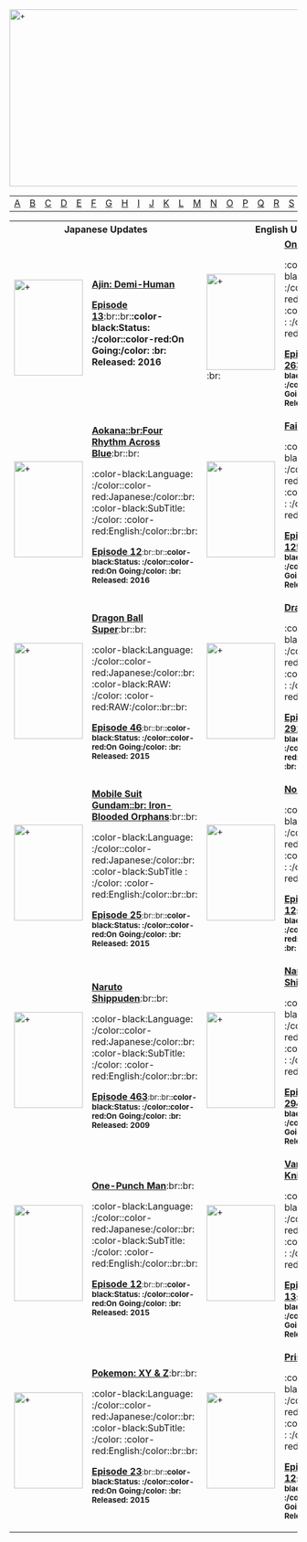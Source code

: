 <img src="http://www.cartoonsarea.xyz/site_assets/images/logo.png" alt="+" width="1240px" height="310px"/>

<div class="body"><div class="atozalign"><center><table width="600">
  
  <tr>
    <td width="100" class="atoz" align='center'><a href="http://cartoonsarea.com/site_a.xhtml" rel="bookmark" title="Cartoonsarea.Com">A</a></td>
    <td width="100" class="atoz" align='center'><a href="http://cartoonsarea.com/site_b.xhtml" rel="bookmark" title="Cartoonsarea.Com">B</a></td>
    <td width="100" class="atoz" align='center'><a href="http://cartoonsarea.com/site_c.xhtml" rel="bookmark" title="Cartoonsarea.Com">C</a></td>
    <td width="100" class="atoz" align='center'><a href="http://cartoonsarea.com/site_d.xhtml" rel="bookmark" title="Cartoonsarea.Com">D</a></td>
    <td width="100" class="atoz" align='center'><a href="http://cartoonsarea.com/site_e.xhtml" rel="bookmark" title="Cartoonsarea.Com">E</a></td>
    <td width="100" class="atoz" align='center'><a href="http://cartoonsarea.com/site_f.xhtml" rel="bookmark" title="Cartoonsarea.Com">F</a></td>
    <td width="100" class="atoz" align='center'><a href="http://cartoonsarea.com/site_g.xhtml" rel="bookmark" title="Cartoonsarea.Com">G</a></td>
    <td width="100" class="atoz" align='center'><a href="http://cartoonsarea.com/site_h.xhtml" rel="bookmark" title="Cartoonsarea.Com">H</a></td>
    <td width="100" class="atoz" align='center'><a href="http://cartoonsarea.com/site_i.xhtml" rel="bookmark" title="Cartoonsarea.Com">I</a></td>
    <td width="100" class="atoz" align='center'><a href="http://cartoonsarea.com/site_j.xhtml" rel="bookmark" title="Cartoonsarea.Com">J</a></td>
    <td width="100" class="atoz" align='center'><a href="http://cartoonsarea.com/site_k.xhtml" rel="bookmark" title="Cartoonsarea.Com">K</a></td>
    <td width="100" class="atoz" align='center'><a href="http://cartoonsarea.com/site_l.xhtml" rel="bookmark" title="Cartoonsarea.Com">L</a></td>
    <td width="100" class="atoz" align='center'><a href="http://cartoonsarea.com/site_m.xhtml" rel="bookmark" title="Cartoonsarea.Com">M</a></td>
    <td width="100" class="atoz" align='center'><a href="http://cartoonsarea.com/site_n.xhtml" rel="bookmark" title="Cartoonsarea.Com">N</a></td>
    <td width="100" class="atoz" align='center'><a href="http://cartoonsarea.com/site_o.xhtml" rel="bookmark" title="Cartoonsarea.Com">O</a></td>
    <td width="100" class="atoz" align='center'><a href="http://cartoonsarea.com/site_p.xhtml" rel="bookmark" title="Cartoonsarea.Com">P</a></td>
    <td width="100" class="atoz" align='center'><a href="http://cartoonsarea.com/site_q.xhtml" rel="bookmark" title="Cartoonsarea.Com">Q</a></td>
    <td width="100" class="atoz" align='center'><a href="http://cartoonsarea.com/site_r.xhtml" rel="bookmark" title="Cartoonsarea.Com">R</a></td>
    <td width="100" class="atoz" align='center'><a href="http://cartoonsarea.com/site_s.xhtml" rel="bookmark" title="Cartoonsarea.Com">S</a></td>
    <td width="100" class="atoz" align='center'><a href="http://cartoonsarea.com/site_t.xhtml" rel="bookmark" title="Cartoonsarea.Com">T</a></td>
    <td width="100" class="atoz" align='center'><a href="http://cartoonsarea.com/site_u.xhtml" rel="bookmark" title="Cartoonsarea.Com">U</a></td>
    <td width="100" class="atoz" align='center'><a href="http://cartoonsarea.com/site_v.xhtml" rel="bookmark" title="Cartoonsarea.Com">V</a></td>
    <td width="100" class="atoz" align='center'><a href="http://cartoonsarea.com/site_w.xhtml" rel="bookmark" title="Cartoonsarea.Com">W</a></td>
    <td width="100" class="atoz" align='center'><a href="http://cartoonsarea.com/site_x.xhtml" rel="bookmark" title="Cartoonsarea.Com">X</a></td>
    <td width="100" class="atoz" align='center'><a href="http://cartoonsarea.com/site_y.xhtml" rel="bookmark" title="Cartoonsarea.Com">Y</a></td>
    <td width="100" class="atoz" align='center'><a href="http://cartoonsarea.com/site_z.xhtml" rel="bookmark" title="Cartoonsarea.Com">Z</a></td>
    </tr>
</table></center></div>


</style>



<div class="body"><div class="atozalign"><center><table width="950">
  <tr>
    <th colspan="2"><div class="lowerheader"><b><center>Japanese Updates</center></b></div></th>
    <th colspan="2"><div class="lowerheader"><b><center>English Updates</center></b></div></th>		
    
  </tr>
 

<tr class="Cartoontd" class="Cartoon">
<td width="16%">
<a href="https://www.cartoonsarea.xyz/Japanese-Dubbed-Videos/A-Subbed-Series/Ajin-Demi-Human-Subbed-Videos/" rel="bookmark" title="Ajin: Demi-Human">
<img src="https://www.cartoonsarea.xyz/USER-DATA/Images/Japanese/A/Ajin%20Demi%20Human.jpg" alt="+" width="120px" height="168px"/></a><td class="none">  <b>
<a href="http://cartoonsarea.com/site_ajin.xhtml" rel="bookmark" title="Ajin: Demi-Human">Ajin: Demi-Human</a></b>

<b><a href="http://www.mp4upload.com/lbpor71xxd2j" rel="bookmark" title="Ajin: Demi-Human">Episode 13</a></b>:br::br:<b>:color-black:Status: :/color::color-red:On Going:/color: :br: Released: 2016</b></td></td>

  


<td width="16%"><a href="http://cartoonsarea.com/site_onepiece.xhtml" rel="bookmark" title="One Piece">
<img src="/img/700800/700800320_34ca8ecfb0.jpg" alt="+" width="120px" height="168px"/></a>:br:<td class="none">  <b>
<a href="http://cartoonsarea.com/site_onepiece.xhtml" rel="bookmark" title="One Piece">One Piece                                </a></b>:br::br:

:color-black:Language: :/color::color-red:English:/color::br:
:color-black:Season : :/color: :color-red:08:/color::br::br:


<b><a href="http://cartoonsarea.com/video/view/38405237" rel="bookmark" title="One Piece">Episode 263</a></b><small>:br::br:<b>:color-black:Status: :/color::color-red:On Going:/color: :br: Released: 2004</b></small></td></td></tr>





<tr class="Cartoontd" class="Cartoon"> <td width="16%"> 
<a href="http://cartoonsarea.com/site_aokana-four-rhythm-across-the-blue.xhtml" rel="bookmark" title="Aokana Four Rhythm Across the Blue">
<img src="/img/701044/701044060_67702a6600.jpg" alt="+" width="120px" height="168px"/></a> <td class="none"><b><a href="http://cartoonsarea.com/site_aokana-four-rhythm-across-the-blue.xhtml" rel="bookmark" title="Aokana: Four Rhythm Across the Blue">Aokana::br:Four Rhythm Across Blue</a></b>:br::br:


:color-black:Language: :/color::color-red:Japanese:/color::br:
:color-black:SubTitle: :/color: :color-red:English:/color::br::br:

<b><a href="http://www.mp4upload.com/kyv5eoez1qz9" rel="bookmark" title="Aokana: Four Rhythm Across the Blue">Episode 12</a></b><small>:br::br:<b>:color-black:Status: :/color::color-red:On Going:/color: :br: Released: 2016</b></small></td></td>


<td width="16%"> 
<a href="http://cartoonsarea.com/site_fairytail.xhtml" rel="bookmark" title="Fairy Tail"><img src="/img/700715/700715446_078e881465.jpg" alt="+" width="120px" height="168px"/></a> <td class="none"><b><a href="http://cartoonsarea.com/site_fairytail.xhtml" rel="bookmark" title="Fairy Tail">Fairy Tail</a></b>:br::br:


:color-black:Language: :/color::color-red:English:/color::br:
:color-black:Season : :/color: :color-red:04:/color::br::br:

<b><a href="http://cartoonsarea.com/video/view/40142048" rel="bookmark" title="Fairy Tail">Episode 125</a></b><small>:br::br:<b>:color-black:Status: :/color::color-red:On Going:/color: :br: Released: 2009</b></small></td></td></tr>





<tr class="Cartoontd" class="Cartoon"> <td width="16%"> 
<a href="http://cartoonsarea.com/site_dragonballsuper.xhtml" rel="bookmark" title="Dragon Ball Super"><img src="/img/701049/701049319_60be6d0722.jpg" alt="+" width="120px" height="168px"/></a> <td class="none"><b><a href="http://cartoonsarea.com/site_dragonballsuper.xhtml" rel="bookmark" title="Dragon Ball Super">Dragon Ball Super</a></b>:br::br:

:color-black:Language: :/color::color-red:Japanese:/color::br:
:color-black:RAW: :/color: :color-red:RAW:/color::br::br:


<b><a href="http://www.mp4upload.com/ld3h6dayfmf2" rel="bookmark" title="Dragon Ball Super">Episode 46</a></b><small>:br::br:<b>:color-black:Status: :/color::color-red:On Going:/color: :br: Released: 2015</b></small></td></td>


<td width="16%">
<a href="http://cartoonsarea.com/site_dragonballz.xhtml" rel="bookmark" title="Dragon Ball Z"><img src="/img/700999/700999671_60b7fb6d00.jpg" alt="+" width="120px" height="168px"/></a><td class="none"><b><a href="http://cartoonsarea.com/site_dragonballz.xhtml" rel="bookmark" title="Dragon Ball Z">Dragon Ball Z</a></b>:br::br:

:color-black:Language: :/color::color-red:English:/color::br:
:color-black:Season : :/color: :color-red:9:/color::br::br:

<b><a href="http://cartoonsarea.com/video/view/40090142" rel="bookmark" title="Dragon Ball Z">Episode 291</a></b><small>:br::br:<b>:color-black:Status: :/color::color-red:Completed:/color: :br: Released: 1996</b></small></td></td></tr>


<tr class="Cartoontd" class="Cartoon"> <td width="16%"> 
<a href="http://cartoonsarea.com/site_mobile-suit-gundam-iron-blooded-orphans.xhtml" rel="bookmark" title="Mobile Suit Gundam: Iron-Blooded Orphans"><img src="/img/701060/701060361_ce65964f75.png" alt="+" width="120px" height="168px"/></a><td class="none"> <b><a href="http://cartoonsarea.com/site_mobile-suit-gundam-iron-blooded-orphans.xhtml" rel="bookmark" title="Mobile Suit Gundam: Iron-Blooded Orphans">Mobile Suit Gundam::br: Iron-Blooded Orphans</a></b>:br::br:

:color-black:Language: :/color::color-red:Japanese:/color::br:
:color-black:SubTitle : :/color: :color-red:English:/color::br::br:


<b><a href="http://www.mp4upload.com/isw4swqmndfk" rel="bookmark" title="Mobile Suit Gundam: Iron-Blooded Orphans">Episode 25</a></b><small>:br::br:<b>:color-black:Status: :/color::color-red:On Going:/color: :br: Released: 2015</b></small></td></td>


<td width="16%"> 
<a href="http://cartoonsarea.com/site_noragami.xhtml" rel="bookmark" title="Noragami"><img src="/img/701063/701063168_e5cf21952e.jpg" alt="+" width="120px" height="168px"/></a><td class="none"><b><a href="http://cartoonsarea.com/site_noragami.xhtml" rel="bookmark" title="Noragami">Noragami</a></b>:br::br:

:color-black:Language: :/color::color-red:English:/color::br:
:color-black:Season : :/color: :color-red:01:/color::br::br:

<b><a href="http://cartoonsarea.com/video/view/41217734" rel="bookmark" title="Noragami">Episode 12</a></b><small>:br::br:<b>:color-black:Status: :/color::color-red:Completed:/color: :br: Released: 2014</b></small></td></td></tr>




<tr class="Cartoontd" class="Cartoon"> <td width="16%"> 
<a href="http://cartoonsarea.com/site_narutoshippudensub.xhtml" rel="bookmark" title="Naruto Shippuden"><img src="/img/701060/701060231_df628a073d.png" alt="+" width="120px" height="168px"/></a><td class="none"><b><a href="http://cartoonsarea.com/site_narutoshippudensub.xhtml" rel="bookmark" title="Naruto Shippuden">Naruto Shippuden</a></b>:br::br:

:color-black:Language: :/color::color-red:Japanese:/color::br:
:color-black:SubTitle: :/color: :color-red:English:/color::br::br:


<b><a href="http://www.mp4upload.com/rmr29h86bg3r" rel="bookmark" title="Naruto Shippuden">Episode 463</a></b><small>:br::br:<b>:color-black:Status: :/color::color-red:On Going:/color: :br: Released: 2009</b></small></td></td>




<td width="16%"> 
<a href="http://cartoonsarea.com/site_narutoshippuden.xhtml" rel="bookmark" title="Naruto Shippuden"><img src="/img/701027/701027145_0a7f657ab1.jpg" alt="+" width="120px" height="168px"/></a><td class="none"><b><a href="http://cartoonsarea.com/site_narutoshippuden.xhtml" rel="bookmark" title="Naruto Shippuden">Naruto Shippuden</a></b>:br::br:

:color-black:Language: :/color::color-red:English:/color::br:
:color-black:Season : :/color: :color-red:13:/color::br::br:

<b><a href="http://cartoonsarea.com/video/view/41966331" rel="bookmark" title="Naruto Shippuden">Episode 294</a></b><small>:br::br:<b>:color-black:Status: :/color::color-red:On Going:/color: :br: Released: 2009</b></small></td></td></tr>


<tr class="Cartoontd" class="Cartoon"> <td width="16%"> 
<a href="http://cartoonsarea.com/site_one-punchman.xhtml" rel="bookmark" title="One-Punch Man">
<img src="/img/701024/701024517_050c8cac45.jpg" alt="+" width="120px" height="168px"/></a><td class="none"><b><a href="http://cartoonsarea.com/site_one-punchman.xhtml" rel="bookmark" title="One-Punch Man">One-Punch Man</a></b>:br::br:


:color-black:Language: :/color::color-red:Japanese:/color::br:
:color-black:SubTitle: :/color: :color-red:English:/color::br::br:


<b><a href="http://cartoonsarea.com/video/view/40380897" rel="bookmark" title="One-Punch Man">Episode 12</a></b><small>:br::br:<b>:color-black:Status: :/color::color-red:On Going:/color: :br: Released: 2015</b></small></td></td>

<td width="16%">
<a href="http://cartoonsarea.com/site_vampireknight.xhtml" rel="bookmark" title="Vampire Knight"><img src="/img/700799/700799402_d7a07e8ca4.jpg" alt="+" width="120px" height="168px"/></a>
<td class="none"><b><a href="http://cartoonsarea.com/site_vampireknight.xhtml" rel="bookmark" title="Vampire Knight">Vampire Knight</a></b>:br::br:

:color-black:Language: :/color::color-red:English:/color::br:
:color-black:Season : :/color: :color-red:02:/color::br::br:


<b><a href="http://cartoonsarea.com/video/view/36318119" rel="bookmark" title="Vampire Knight">Episode 13</a></b><small>:br::br:<b>:color-black:Status: :/color::color-red:On Going:/color:  :br: Released: 2008</b></small></td></td></tr>



<tr class="Cartoontd" class="Cartoon"> <td width="16%"> 
<a href="http://cartoonsarea.com/site_pokemon-xyz.xhtml" rel="bookmark" title="Pokemon: XY & Z">
<img src="/img/701055/701055944_3dfc4aac1d.jpg" alt="+" width="120px" height="168px"/></a><td class="none"><b><a href="http://cartoonsarea.com/site_pokemon-xyz.xhtml" rel="bookmark" title="Pokemon: XY & Z">Pokemon: XY & Z</a></b>:br::br:

:color-black:Language: :/color::color-red:Japanese:/color::br:
:color-black:SubTitle: :/color: :color-red:English:/color::br::br:


<b><a href="http://www.mp4upload.com/ksoovy34rv4n" rel="bookmark" title="Pokemon: XY & Z">Episode 23</a></b><small>:br::br:<b>:color-black:Status: :/color::color-red:On Going:/color: :br: Released: 2015</b></small></td></td>
 
 
<td width="16%"><a href="http://cartoonsarea.com/site_prison-school.xhtml" rel="bookmark" title="Prison School"> <img src="/img/701049/701049287_d40375fee6.jpg" alt="+" width="120px" height="168px"/></a><td class="none"><b><a href="http://cartoonsarea.com/site_prison-school.xhtml" rel="bookmark" title="Prison School">Prison School</a></b>:br::br:

:color-black:Language: :/color::color-red:English:/color::br:
:color-black:Season : :/color: :color-red:01:/color::br::br:


<b><a href="http://cartoonsarea.com/video/view/40833451" rel="bookmark" title="Prison School">Episode 12</a></b><small>:br::br:<b>:color-black:Status: :/color::color-red:On Going:/color: :br: Released: 2015</b></small></td></td></tr>












</table></center></div></div></div>
